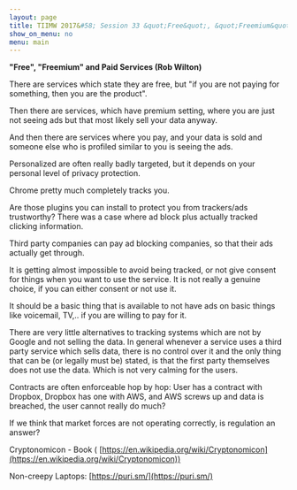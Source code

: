 ```yaml
---
layout: page
title: TIIMW 2017&#58; Session 33 &quot;Free&quot;, &quot;Freemium&quot; and Paid Services (14:15/Room A10)
show_on_menu: no
menu: main
---
```


**&quot;Free&quot;, &quot;Freemium&quot; and Paid Services (Rob Wilton)**

There are services which state they are free, but &quot;if you are not paying for something, then you are the product&quot;.

Then there are services, which have premium setting, where you are just not seeing ads but that most likely sell your data anyway.

And then there are services where you pay, and your data is sold and someone else who is profiled similar to you is seeing the ads.

Personalized are often really badly targeted, but it depends on your personal level of privacy protection.

Chrome pretty much completely tracks you.

Are those plugins you can install to protect you from trackers/ads trustworthy? There was a case where ad block plus actually tracked clicking information.

Third party companies can pay ad blocking companies, so that their ads actually get through.

It is getting almost impossible to avoid being tracked, or not give consent for things when you want to use the service. It is not really a genuine choice, if you can either consent or not use it.

It should be a basic thing that is available to not have ads on basic things like voicemail, TV,.. if you are willing to pay for it.

There are very little alternatives to tracking systems which are not by Google and not selling the data. In general whenever a service uses a third party service which sells data, there is no control over it and the only thing that can be (or legally must be) stated, is that the first party themselves does not use the data. Which is not very calming for the users.

Contracts are often enforceable hop by hop: User has a contract with Dropbox, Dropbox has one with AWS, and AWS screws up and data is breached, the user cannot really do much?

If we think that market forces are not operating correctly, is regulation an answer?

Cryptonomicon - Book ( [https://en.wikipedia.org/wiki/Cryptonomicon](https://en.wikipedia.org/wiki/Cryptonomicon))

Non-creepy Laptops: [https://puri.sm/](https://puri.sm/)
